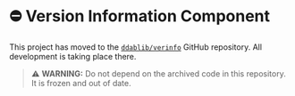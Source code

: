 # :no_entry: Version Information Component

This project has moved to the [`ddablib/verinfo`](https://github.com/ddablib/verinfo) GitHub repository. All development is taking place there.

> :warning: **WARNING:** Do not depend on the archived code in this repository. It is frozen and out of date.
